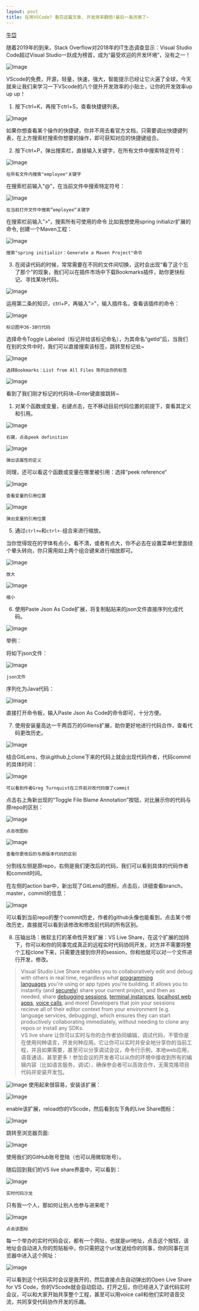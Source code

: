 ```yaml
---
layout: post
title: 在用VSCode? 看完这篇文章, 开发效率翻倍!最后一条厉害了~
---
```



[牛岱](https://www.zhihu.com/people/niu-dai-68-44)

随着2019年的到来，Stack Overflow对2018年的IT生态调查显示：Visual Studio Code超过Visual Studio一跃成为榜首，成为“最受欢迎的开发环境”，没有之一！

![Image](https://pic2.zhimg.com/80/v2-00b7178f44bd493a4e4fec759baa9635_hd.jpg)

VScode的免费，开源，轻量，快速，强大，智能提示已经让它火遍了全球，今天就来让我们来学习一下VScode的八个提升开发效率的小贴士，让你的开发效率up up up！

1. 按下ctrl+K，再按下ctrl+S，查看快捷键列表。

![Image](https://pic2.zhimg.com/80/v2-614ea601c6150d9892cd3eb01a350d19_hd.jpg)

如果你想查看某个操作的快捷键，你并不用去看官方文档，只需要调出快捷键列表，在上方搜索栏搜索你想要的操作，即可获知对应的快捷键组合。

2. 按下ctrl+P，弹出搜索栏，直接输入关键字，在所有文件中搜索特定符号：

![Image](https://pic2.zhimg.com/80/v2-8bf434fd244ced999eb0004ced4594a1_hd.jpg)

`在所有文件内搜索"employee"关键字`

在搜索栏前输入"@"，在当前文件中搜索特定符号：

![Image](https://pic4.zhimg.com/80/v2-ed6de625489a93dac2b95bc4f7d24377_hd.jpg)

`在当前打开文件中搜索”employee“关键字`

在搜索栏前输入”&gt;“，搜索所有可使用的命令 比如我想使用spring initializr扩展的命令, 创建一个Maven工程：

![Image](https://pic3.zhimg.com/80/v2-71cc425684822a65df47f2b56fd7c346_hd.jpg)

`搜索"spring initializr：Generate a Maven Project"命令`

3. 在阅读代码的时候，常常需要在不同的文件间切换，这时会出现“看了这个忘了那个”的现象，我们可以在插件市场中下载Bookmarks插件，助你更快标记、寻找某块代码。
 
![Image](https://pic4.zhimg.com/80/v2-56f9bef7852cbac0c7cb951217f683d7_hd.jpg)

运用第二条的知识，ctrl+P，再输入"&gt;"，输入插件名，查看该插件的命令：

![Image](https://pic3.zhimg.com/80/v2-cdbfb6aaa0c2bb6f72414b6702220abe_hd.jpg)

`标记图中36-38行代码`

选择命令Toggle Labeled（标记并给该标记命名），为其命名“getId”后，当我们在别的文件中时，我们可以直接搜索该标签，跳转至标记处~

![Image](https://pic3.zhimg.com/80/v2-e102ff8e4c4f953276a6b89f2ff64832_hd.jpg)

`选择Bookmarks：List from All Files 陈列出你的标签`

![Image](https://pic2.zhimg.com/80/v2-2c92c9f98df752c12e1f930815fdb3f1_hd.jpg)

看到了我们刚才标记的代码块~Enter键直接跳转~

1. 对某个函数或变量，右键点击，在不移动目前代码位置的前提下，查看其定义和引用。

![Image](https://pic1.zhimg.com/80/v2-83a9596b4717b7acd9113d8d27c5c49c_hd.jpg)


`右键，点击peek definition`

![Image](https://pic3.zhimg.com/80/v2-c5f761ddbca7f1bf750d14fdc0c18712_hd.jpg)

`弹出该属性的定义`

同理，还可以看这个函数或变量在哪里被引用：选择”peek reference“

![Image](https://pic1.zhimg.com/80/v2-0dc9998424c628678f8f48246ebfc1f8_hd.jpg)

`查看变量的引用位置`

![Image](https://pic1.zhimg.com/80/v2-fc4631bf995740695d60b8a95b5f479c_hd.jpg)

`弹出变量的引用位置`

5. 通过`ctrl+=`和`ctrl+-`组合来进行缩放。

当你觉得现在的字体有点小，看不清，或者有点大，你不必去在设置菜单栏里面绕个晕头转向，你只需用如上两个组合键来进行缩放即可。

![Image](https://pic2.zhimg.com/80/v2-63b18d2f8cefe763cce9f186d9e4c751_hd.jpg)

`放大`

![Image](https://pic4.zhimg.com/80/v2-7a4a5be48cfa6ba4817a29da055a100f_hd.jpg)

`缩小`

6. 使用Paste Json As Code扩展，将复制黏贴来的json文件直接序列化成代码。

![Image](https://pic2.zhimg.com/80/v2-3671fe7bebc3fc3438856d7dbbbb784d_hd.jpg)

举例：

将如下json文件：

![Image](https://pic4.zhimg.com/80/v2-59fd6741047234a7e2be4e8ebc843d0b_hd.jpg)

`json文件`

序列化为Java代码：

![Image](https://pic4.zhimg.com/80/v2-d24af6fcce92c37ab87f688fe426a4a7_hd.jpg)

直接打开命令板，输入Paste Json As Code的命令即可，十分方便。

7. 使用安装量高达一千两百万的Gitlens扩展，助你更好地进行代码合作，查看代码更改历史。

![Image](https://pic1.zhimg.com/80/v2-f0d844524d303796e14738f71b639d54_hd.jpg)

结合GitLens，你从github上clone下来的代码上就会出现代码作者，代码commit的具体时间：

![Image](https://pic1.zhimg.com/80/v2-c00096a2873634e8ca48baf190d57d48_hd.jpg)

`可以看到作者Greg Turnquist在三件前对改代码做了commit`

点击右上角新出现的“Toggle File Blame Annotation”按钮，对比展示你的代码与原repo的区别：

![Image](https://pic4.zhimg.com/80/v2-9afced737ab17120162425ccb17f69fb_hd.jpg)

`点击改图标`

![Image](https://pic2.zhimg.com/80/v2-cafa2b1f08dea4bd7491ee839ec60749_hd.jpg)

`查看你更改后的与原版本代码的区别`

分割线左侧是原repo，右侧是我们更改后的代码，我们可以看到具体的代码作者和commit时间。

在左侧的action bar中，新出现了GitLens的图标，点击后，详细查看branch，master，commit的信息：

![Image](https://pic4.zhimg.com/80/v2-2968a68c14a87e3f63729e446e431cf7_hd.jpg)

可以看到当前repo的整个commit历史，作者的github头像也能看到，点击某个修改历史，直接就可以看到该修改和修改前代码的所有区别。

8. 压轴出场：微软主打的革命性开发扩展：VS Live Share，在这个扩展的加持下，你可以和你的同事完成真正的远程实时代码协同开发，对方并不需要将整个工程clone下来，只需要连接到你开的session，你和他就可以对一个文件进行开发，修改。

>Visual Studio Live Share enables you to collaboratively edit and debug with others in real time, regardless what [programming languages](http://link.zhihu.com/?target=https%3A//docs.microsoft.com/en-us/visualstudio/liveshare/reference/platform-support%23visual-studio-code) you're using or app types you're building. It allows you to instantly (and [securely](http://link.zhihu.com/?target=https%3A//docs.microsoft.com/en-us/visualstudio/liveshare/reference/security)) share your current project, and then as needed, share [debugging sessions](http://link.zhihu.com/?target=https%3A//docs.microsoft.com/en-us/visualstudio/liveshare/use/vscode%23co-debugging), [terminal instances](http://link.zhihu.com/?target=https%3A//docs.microsoft.com/en-us/visualstudio/liveshare/use/vscode%23share-a-terminal), [localhost web apps](http://link.zhihu.com/?target=https%3A//docs.microsoft.com/en-us/visualstudio/liveshare/use/vscode%23share-a-server), [voice calls](http://link.zhihu.com/?target=https%3A//aka.ms/vsls-audio), and more! Developers that join your sessions recieve all of their editor context from your environment (e.g. language services, debugging), which ensures they can start productively collaborating immediately, without needing to clone any repos or install any SDKs.  
VS live share 让你可以实时与你的合作者协同编辑，调试代码，不管你是在使用何种语言，开发何种应用。它让你可以实时并安全地分享你的当前工程，并且如果需要，甚至可以分享调试会议，命令行示例，本地web应用，语音通话，甚至更多！参加会议的开发者可以从你的环境中接收到所有的编辑内容（比如语言服务，调试），确保参会者可以高效合作，无需克隆项目代码并安装开发包。

![Image](https://pic1.zhimg.com/80/v2-07722701beba8a2041905a740bc7b894_hd.jpg)
使用起来很容易，安装该扩展：

![Image](https://pic4.zhimg.com/80/v2-241ba926fae263e2f4bf73b54cfcd533_hd.jpg)

enable该扩展，reload你的VScode，然后看到左下角的Live Share图标：

![Image](https://pic4.zhimg.com/80/v2-cc6c0f3671e164e6d9122f0ac522e98b_hd.jpg)

跳转至浏览器页面:

![Image](https://pic4.zhimg.com/80/v2-af5325683ababa00169ba4e9f3108283_hd.jpg)

使用我们的GitHub账号登陆（也可以用微软账号）。

随后回到我们的VS live share界面中，可以看到：

![Image](https://pic4.zhimg.com/80/v2-c9f96dbccc257e06be1acd29c8f63aab_hd.jpg)

`实时代码沙龙`

只有我一个人，那如何让别人也参与进来呢？

![Image](https://pic2.zhimg.com/80/v2-492ae79082c8f551350c976348718a05_hd.jpg)

`点击该图标`

每一个举办的实时代码会议，都有一个网址，也就是url地址，点击这个按钮，该地址会自动进入你的剪贴板中，你只需把这个url发送给你的同事，你的同事在浏览器中进入这个网址：

![image](https://pic2.zhimg.com/80/v2-c1956b95a40255789faff0f392b9973d_hd.jpg)

可以看到这个代码实时会议是我开的，然后直接点击自动弹出的Open Live Share for VS Code，你的VScode就会自动启动，打开之后，你已经进入了该代码实时会议，可以和大家开始共享整个工程，甚至可以用voice call和他们实时语音交流，共同享受代码协作开发的乐趣。